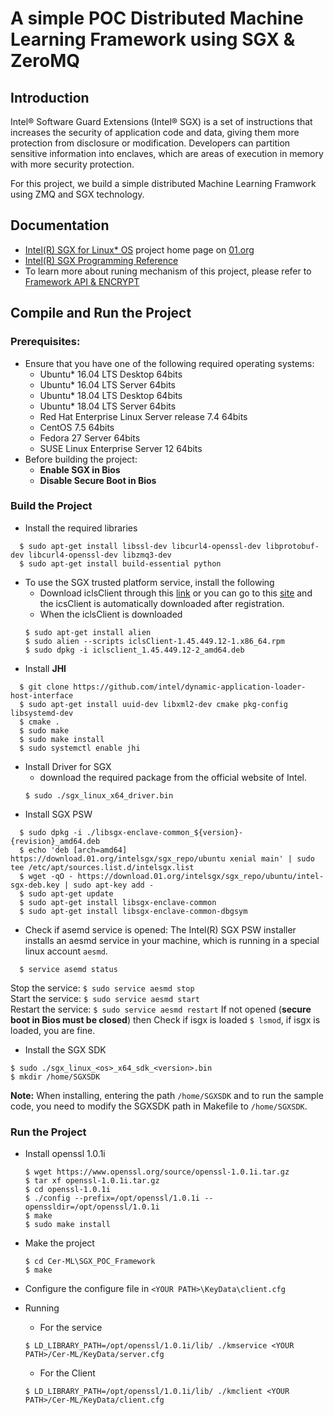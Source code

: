 A simple POC Distributed Machine Learning Framework using SGX & ZeroMQ
================================================

Introduction
------------
Intel® Software Guard Extensions (Intel® SGX) is a set of instructions that increases the security of application code and data, giving them more protection from disclosure or modification. Developers can partition sensitive information into enclaves, which are areas of execution in memory with more security protection.

For this project, we build a simple distributed Machine Learning Framwork using ZMQ and SGX technology.

Documentation
-------------
- [Intel(R) SGX for Linux\* OS](https://01.org/intel-softwareguard-extensions) project home page on [01.org](https://01.org)
- [Intel(R) SGX Programming Reference](https://software.intel.com/sites/default/files/managed/7c/f1/332831-sdm-vol-3d.pdf)
- To learn more about runing mechanism of this project, please refer to [Framework API & ENCRYPT](./document/API.md)

Compile and Run the Project
-------------------------------------------------------
### Prerequisites:
- Ensure that you have one of the following required operating systems:  
  * Ubuntu\* 16.04 LTS Desktop 64bits
  * Ubuntu\* 16.04 LTS Server 64bits
  * Ubuntu\* 18.04 LTS Desktop 64bits
  * Ubuntu\* 18.04 LTS Server 64bits
  * Red Hat Enterprise Linux Server release 7.4 64bits
  * CentOS 7.5 64bits
  * Fedora 27 Server 64bits
  * SUSE Linux Enterprise Server 12 64bits
- Before building the project:
  * **Enable SGX in Bios**
  * **Disable Secure Boot in Bios**

### Build the Project

- Install the required libraries
```
  $ sudo apt-get install libssl-dev libcurl4-openssl-dev libprotobuf-dev libcurl4-openssl-dev libzmq3-dev
  $ sudo apt-get install build-essential python
```  

- To use the SGX trusted platform service, install the following
  * Download iclsClient through this [link](https://software.intel.com/en-us/sgx/sdk) or you can go to this [site](https://registrationcenter.intel.com/en/forms/?productid=2859) and the icsClient is automatically downloaded after registration.
  * When the iclsClient is downloaded
  ```
  $ sudo apt-get install alien 
  $ sudo alien --scripts iclsClient-1.45.449.12-1.x86_64.rpm
  $ sudo dpkg -i iclsclient_1.45.449.12-2_amd64.deb
  ```
- Install **JHI**
```
  $ git clone https://github.com/intel/dynamic-application-loader-host-interface
  $ sudo apt-get install uuid-dev libxml2-dev cmake pkg-config libsystemd-dev
  $ cmake .
  $ sudo make
  $ sudo make install
  $ sudo systemctl enable jhi
```
- Install Driver for SGX
  * download the required package from the official website of Intel.
  ```
  $ sudo ./sgx_linux_x64_driver.bin
  ```
- Install SGX PSW
  
```
  $ sudo dpkg -i ./libsgx-enclave-common_${version}-{revision}_amd64.deb
  $ echo 'deb [arch=amd64] https://download.01.org/intelsgx/sgx_repo/ubuntu xenial main' | sudo tee /etc/apt/sources.list.d/intelsgx.list
  $ wget -qO - https://download.01.org/intelsgx/sgx_repo/ubuntu/intel-sgx-deb.key | sudo apt-key add -
  $ sudo apt-get update
  $ sudo apt-get install libsgx-enclave-common
  $ sudo apt-get install libsgx-enclave-common-dbgsym
``` 
- Check if asemd service is opened:
  The Intel(R) SGX PSW installer installs an aesmd service in your machine, which is running in a special linux account `aesmd`.  
```
  $ service asemd status
```
Stop the service: `$ sudo service aesmd stop`  
Start the service: `$ sudo service aesmd start`  
Restart the service: `$ sudo service aesmd restart`
If not opened (**secure boot in Bios must be closed**) then Check if isgx is loaded ``$ lsmod``, if isgx is loaded, you are fine.

- Install the SGX SDK

```
$ sudo ./sgx_linux_<os>_x64_sdk_<version>.bin
$ mkdir /home/SGXSDK
```
**Note:** When installing, entering the path ``/home/SGXSDK`` and to run the sample code, you need to modify the SGXSDK path in Makefile to ``/home/SGXSDK``.

### Run the Project
- Install openssl 1.0.1i
  ```
  $ wget https://www.openssl.org/source/openssl-1.0.1i.tar.gz 
  $ tar xf openssl-1.0.1i.tar.gz
  $ cd openssl-1.0.1i
  $ ./config --prefix=/opt/openssl/1.0.1i --openssldir=/opt/openssl/1.0.1i
  $ make
  $ sudo make install
  ```
- Make the project
  ```
  $ cd Cer-ML\SGX_POC_Framework
  $ make
  ```
- Configure the configure file in ``<YOUR PATH>\KeyData\client.cfg``

- Running
  * For the service
  ```
  $ LD_LIBRARY_PATH=/opt/openssl/1.0.1i/lib/ ./kmservice <YOUR PATH>/Cer-ML/KeyData/server.cfg
  ```
  * For the Client
  ```
  $ LD_LIBRARY_PATH=/opt/openssl/1.0.1i/lib/ ./kmclient <YOUR PATH>/Cer-ML/KeyData/client.cfg
  ```
